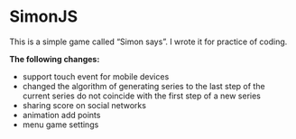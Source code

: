 # SimonJS

This is a simple game called “Simon says”. I wrote it for practice of coding.

**The following changes:**

- support touch event for mobile devices
- changed the algorithm of generating series to the last step of the current series do not coincide with the first step of a new series
- sharing score on social networks
- animation add points
- menu game settings
